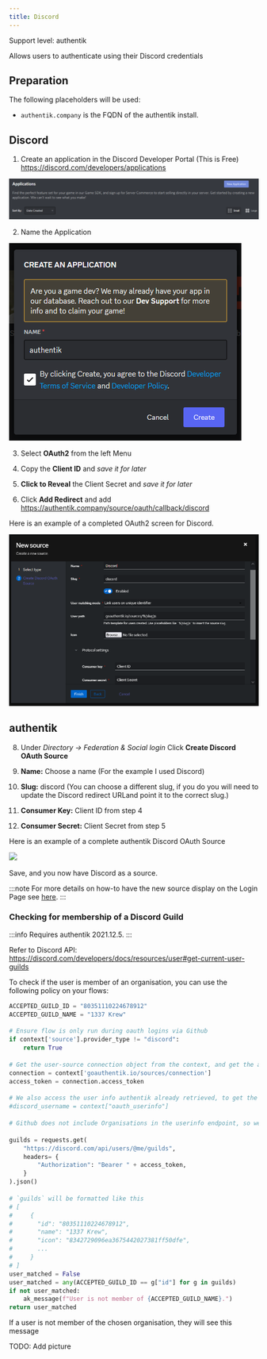 ```yaml
---
title: Discord
---
```


<span class="badge badge--primary">Support level: authentik</span>

Allows users to authenticate using their Discord credentials

## Preparation

The following placeholders will be used:

-   `authentik.company` is the FQDN of the authentik install.

## Discord

1. Create an application in the Discord Developer Portal (This is Free) https://discord.com/developers/applications

![New Application Button](discord1.png)

2. Name the Application

![Name App](discord2.png)

3. Select **OAuth2** from the left Menu

4. Copy the **Client ID** and _save it for later_

5. **Click to Reveal** the Client Secret and _save it for later_

6. Click **Add Redirect** and add https://authentik.company/source/oauth/callback/discord

Here is an example of a completed OAuth2 screen for Discord.

![](discord4.png)

## authentik

8. Under _Directory -> Federation & Social login_ Click **Create Discord OAuth Source**

9. **Name:** Choose a name (For the example I used Discord)
10. **Slug:** discord (You can choose a different slug, if you do you will need to update the Discord redirect URLand point it to the correct slug.)
11. **Consumer Key:** Client ID from step 4
12. **Consumer Secret:** Client Secret from step 5

Here is an example of a complete authentik Discord OAuth Source

![](discord5.png)

Save, and you now have Discord as a source.

:::note
For more details on how-to have the new source display on the Login Page see [here](../).
:::


### Checking for membership of a Discord Guild

:::info
Requires authentik 2021.12.5.
:::

Refer to Discord API: https://discord.com/developers/docs/resources/user#get-current-user-guilds

To check if the user is member of an organisation, you can use the following policy on your flows:

```python
ACCEPTED_GUILD_ID = "80351110224678912"
ACCEPTED_GUILD_NAME = "1337 Krew"

# Ensure flow is only run during oauth logins via Github
if context['source'].provider_type != "discord":
    return True

# Get the user-source connection object from the context, and get the access token
connection = context['goauthentik.io/sources/connection']
access_token = connection.access_token

# We also access the user info authentik already retrieved, to get the correct username
#discord_username = context["oauth_userinfo"]

# Github does not include Organisations in the userinfo endpoint, so we have to call another URL

guilds = requests.get(
    "https://discord.com/api/users/@me/guilds",
    headers= {
        "Authorization": "Bearer " + access_token,
    }
).json()

# `guilds` will be formatted like this
# [
#     {
#       "id": "80351110224678912",
#       "name": "1337 Krew",
#       "icon": "8342729096ea3675442027381ff50dfe",
#       ...
#     }
# ]
user_matched = False
user_matched = any(ACCEPTED_GUILD_ID == g["id"] for g in guilds)
if not user_matched:
    ak_message(f"User is not member of {ACCEPTED_GUILD_NAME}.")
return user_matched
```

If a user is not member of the chosen organisation, they will see this message

TODO: Add picture
